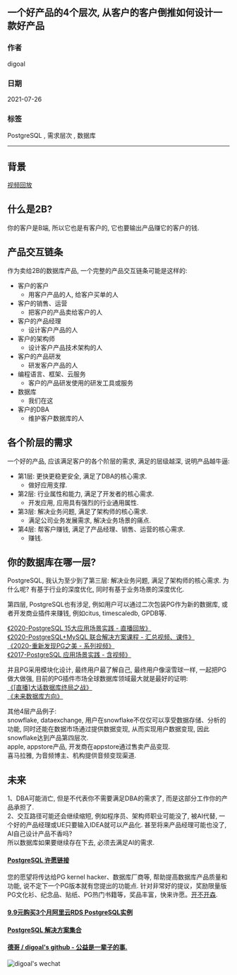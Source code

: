 ## 一个好产品的4个层次, 从客户的客户倒推如何设计一款好产品   
  
### 作者  
digoal  
  
### 日期  
2021-07-26  
  
### 标签  
PostgreSQL , 需求层次 , 数据库    
  
----  
  
## 背景  
[视频回放](https://www.bilibili.com/video/BV1dg411L7y6/)    
  
## 什么是2B?   
你的客户是B端, 所以它也是有客户的, 它也要输出产品赚它的客户的钱.   
  
## 产品交互链条  
作为卖给2B的数据库产品, 一个完整的产品交互链条可能是这样的:  
  
- 客户的客户  
    - 用客户产品的人, 给客户买单的人  
- 客户的销售、运营   
    - 把客户的产品卖给客户的人  
- 客户的产品经理  
    - 设计客户产品的人  
- 客户的架构师  
    - 设计客户产品技术架构的人  
- 客户的产品研发  
    - 研发客户产品的人  
- 编程语言、框架、云服务  
    - 客户的产品研发使用的研发工具或服务  
- 数据库  
    - 我们在这  
- 客户的DBA  
    - 维护客户数据库的人  
  
## 各个阶层的需求  
一个好的产品, 应该满足客户的各个阶层的需求, 满足的层级越深, 说明产品越牛逼:   
  
- 第1层: 更快更稳更安全, 满足了DBA的核心需求.   
    - 做好应用支撑.   
- 第2层: 行业属性和能力, 满足了开发者的核心需求.   
    - 开发应用, 应用具有强烈的行业通用属性.   
- 第3层: 解决业务问题, 满足了架构师的核心需求.   
    - 满足公司业务发展需求, 解决业务场景的痛点.   
- 第4层: 帮客户赚钱, 满足了产品经理、销售、运营的核心需求.   
    - 赚钱.   
  
  
## 你的数据库在哪一层?   
PostgreSQL, 我认为至少到了第三层: 解决业务问题, 满足了架构师的核心需求. 为什么呢? 有基于行业的深度优化, 同时有基于业务场景的深度优化.   
  
第四层, PostgreSQL也有涉足, 例如用户可以通过二次包装PG作为新的数据库, 或者开发商业插件来赚钱, 例如citus, timescaledb, GPDB等.  
  
[《2020-PostgreSQL 15大应用场景实践 - 直播回放》](../202009/20200903_02.md)    
[《2020-PostgreSQL+MySQL 联合解决方案课程 - 汇总视频、课件》](../202001/20200118_02.md)    
[《2020-重新发现PG之美 - 系列视频》](../202105/20210526_02.md)    
[《2017-PostgreSQL 应用场景实践 - 含视频》](../201805/20180524_02.md)    
  
并且PG采用模块化设计, 最终用户最了解自己, 最终用户像滚雪球一样, 一起把PG做大做强, 目前的PG插件市场全球数据库领域最大就是最好的证明:    
[《[直播]大话数据库终局之战》](../202009/20200926_03.md)        
[《未来数据库方向》](../202005/20200527_06.md)      
  
其他4层产品例子:  
snowflake, dataexchange, 用户在snowflake不仅仅可以享受数据存储、分析的功能, 同时还能在数据市场通过提供数据变现, 从而实现用户数据变现, 因此snowflake达到产品第四层次.   
apple, appstore产品, 开发商在appstore通过售卖产品变现.  
喜马拉雅, 为音频博主、机构提供音频变现渠道.   
  
## 未来  
1、DBA可能消亡, 但是不代表你不需要满足DBA的需求了, 而是这部分工作你的产品承担了.   
2、交互路径可能还会继续缩短, 例如程序员、架构师职业可能没了, 被AI代替, 一个好的产品经理或UE只要输入IDEA就可以产品化. 甚至将来产品经理可能也没了, AI自己设计产品不香吗?   
所以数据库如果要继续存在下去, 必须去满足AI的需求.   
  
  
  
#### [PostgreSQL 许愿链接](https://github.com/digoal/blog/issues/76 "269ac3d1c492e938c0191101c7238216")
您的愿望将传达给PG kernel hacker、数据库厂商等, 帮助提高数据库产品质量和功能, 说不定下一个PG版本就有您提出的功能点. 针对非常好的提议，奖励限量版PG文化衫、纪念品、贴纸、PG热门书籍等，奖品丰富，快来许愿。[开不开森](https://github.com/digoal/blog/issues/76 "269ac3d1c492e938c0191101c7238216").  
  
  
#### [9.9元购买3个月阿里云RDS PostgreSQL实例](https://www.aliyun.com/database/postgresqlactivity "57258f76c37864c6e6d23383d05714ea")
  
  
#### [PostgreSQL 解决方案集合](https://yq.aliyun.com/topic/118 "40cff096e9ed7122c512b35d8561d9c8")
  
  
#### [德哥 / digoal's github - 公益是一辈子的事.](https://github.com/digoal/blog/blob/master/README.md "22709685feb7cab07d30f30387f0a9ae")
  
  
![digoal's wechat](../pic/digoal_weixin.jpg "f7ad92eeba24523fd47a6e1a0e691b59")
  
